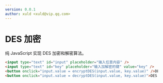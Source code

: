 ```yaml
---
version: 0.0.1
author: xuld <xuld@vip.qq.com>
---
```

# DES 加密
纯 JavaScript 实现 DES 加密和解密算法。

```html demo hide doc
<input type="text" id="input" placeholder="输入任意内容" /> 
<input type="text" id="key" placeholder="输入加解密的键" value="key" /> 
<button onclick="input.value = encryptDES(input.value, key.value)" />DES 加密</button>
<button onclick="input.value = decryptDES(input.value, key.value)">DES 解密</button>
```